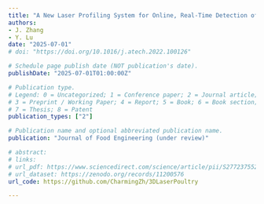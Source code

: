 ```yaml
---
title: "A New Laser Profiling System for Online, Real-Time Detection of Broiler Breast Fillets with Woody Breast"
authors: 
- J. Zhang
- Y. Lu
date: "2025-07-01"
# doi: "https://doi.org/10.1016/j.atech.2022.100126"

# Schedule page publish date (NOT publication's date).
publishDate: "2025-07-01T01:00:00Z"

# Publication type.
# Legend: 0 = Uncategorized; 1 = Conference paper; 2 = Journal article;
# 3 = Preprint / Working Paper; 4 = Report; 5 = Book; 6 = Book section;
# 7 = Thesis; 8 = Patent
publication_types: ["2"]

# Publication name and optional abbreviated publication name.
publication: "Journal of Food Engineering (under review)"

# abstract: 
# links:
# url_pdf: https://www.sciencedirect.com/science/article/pii/S2772375524000789
# url_dataset: https://zenodo.org/records/11200576
url_code: https://github.com/CharmingZh/3DLaserPoultry

---
```

